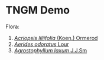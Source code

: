 # TNGM Demo

Flora:

1.  [*Acriopsis liliifolia* (Koen.) Ormerod](pages/flora-01)
2.  [*Aerides odoratus* Lour](pages/flora-02)
3.  [*Agrostophyllum laxum* J.J.Sm](pages/flora-03)

